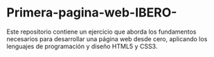 # Primera-pagina-web-IBERO-
Este repositorio contiene un ejercicio que aborda los fundamentos necesarios para desarrollar una página web desde cero, aplicando los lenguajes de programación y diseño HTML5 y CSS3.
